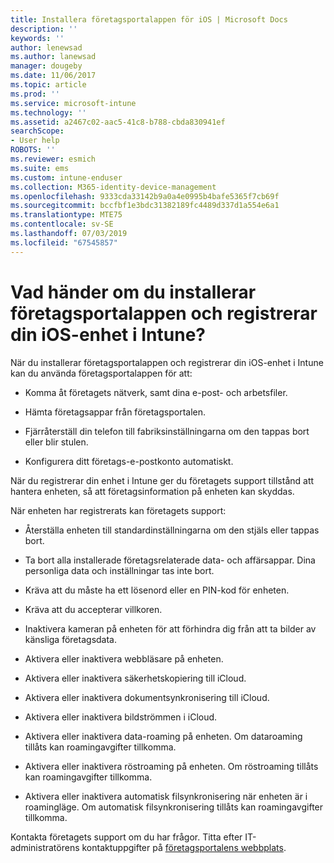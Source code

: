 ```yaml
---
title: Installera företagsportalappen för iOS | Microsoft Docs
description: ''
keywords: ''
author: lenewsad
ms.author: lanewsad
manager: dougeby
ms.date: 11/06/2017
ms.topic: article
ms.prod: ''
ms.service: microsoft-intune
ms.technology: ''
ms.assetid: a2467c02-aac5-41c8-b788-cbda830941ef
searchScope:
- User help
ROBOTS: ''
ms.reviewer: esmich
ms.suite: ems
ms.custom: intune-enduser
ms.collection: M365-identity-device-management
ms.openlocfilehash: 9333cda33142b9a0a4e0995b4bafe5365f7cb69f
ms.sourcegitcommit: bccfbf1e3bdc31382189fc4489d337d1a554e6a1
ms.translationtype: MTE75
ms.contentlocale: sv-SE
ms.lasthandoff: 07/03/2019
ms.locfileid: "67545857"
---
```

# <a name="what-happens-if-you-install-the-company-portal-app-and-enroll-your-ios-device-in-intune"></a>Vad händer om du installerar företagsportalappen och registrerar din iOS-enhet i Intune?

När du installerar företagsportalappen och registrerar din iOS-enhet i Intune kan du använda företagsportalappen för att:

- Komma åt företagets nätverk, samt dina e-post- och arbetsfiler.

- Hämta företagsappar från företagsportalen.

- Fjärråterställ din telefon till fabriksinställningarna om den tappas bort eller blir stulen.

- Konfigurera ditt företags-e-postkonto automatiskt.

När du registrerar din enhet i Intune ger du företagets support tillstånd att hantera enheten, så att företagsinformation på enheten kan skyddas.

När enheten har registrerats kan företagets support:

- Återställa enheten till standardinställningarna om den stjäls eller tappas bort.

- Ta bort alla installerade företagsrelaterade data- och affärsappar. Dina personliga data och inställningar tas inte bort.

- Kräva att du måste ha ett lösenord eller en PIN-kod för enheten.

- Kräva att du accepterar villkoren.

- Inaktivera kameran på enheten för att förhindra dig från att ta bilder av känsliga företagsdata.

- Aktivera eller inaktivera webbläsare på enheten.

- Aktivera eller inaktivera säkerhetskopiering till iCloud.

- Aktivera eller inaktivera dokumentsynkronisering till iCloud.

- Aktivera eller inaktivera bildströmmen i iCloud.

- Aktivera eller inaktivera data-roaming på enheten. Om dataroaming tillåts kan roamingavgifter tillkomma.

- Aktivera eller inaktivera röstroaming på enheten. Om röstroaming tillåts kan roamingavgifter tillkomma.

- Aktivera eller inaktivera automatisk filsynkronisering när enheten är i roamingläge. Om automatisk filsynkronisering tillåts kan roamingavgifter tillkomma.

Kontakta företagets support om du har frågor. Titta efter IT-administratörens kontaktuppgifter på [företagsportalens webbplats](https://go.microsoft.com/fwlink/?linkid=2010980).

